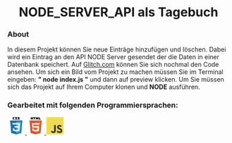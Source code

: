 <h1 align="center">NODE_SERVER_API als Tagebuch</h1>

<h3>About</h3>
<p align="left">
 In diesem Projekt können Sie neue Einträge hinzufügen und löschen. Dabei wird ein Eintrag an den API NODE Server gesendet der die Daten in einer Datenbank     speichert. Auf <a href="https://glitch.com/edit/#!/node-tagebuch?path=README.md%3A1%3A0">Glitch.com</a> können Sie sich nochmal den Code ansehen. Um sich ein Bild vom Projekt zu machen müssen Sie im Terminal eingeben: <strong>" node index.js "</strong> und dann auf preview klicken. Um Sie müssen sich das Projekt auf Ihrem Computer klonen und <strong>NODE</strong> ausführen.
</p>

<h3 align="left">Gearbeitet mit folgenden Programmiersprachen:</h3>
<p align="left"> <a href="https://www.w3schools.com/css/" target="_blank" rel="noreferrer"> <img src="https://raw.githubusercontent.com/devicons/devicon/master/icons/css3/css3-original-wordmark.svg" alt="css3" width="40" height="40"/> </a> <a href="https://www.w3.org/html/" target="_blank" rel="noreferrer"> <img src="https://raw.githubusercontent.com/devicons/devicon/master/icons/html5/html5-original-wordmark.svg" alt="html5" width="40" height="40"/> </a> <a href="https://developer.mozilla.org/en-US/docs/Web/JavaScript" target="_blank" rel="noreferrer"> <img src="https://raw.githubusercontent.com/devicons/devicon/master/icons/javascript/javascript-original.svg" alt="javascript" width="40" height="40"/> </a> </p>
